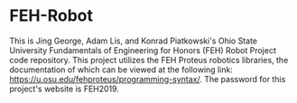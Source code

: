 # FEH-Robot
This is Jing George, Adam Lis, and Konrad Piatkowski's Ohio State University Fundamentals of Engineering for Honors (FEH) Robot Project code repository. This project utilizes the FEH Proteus robotics libraries, the documentation of which can be viewed at the following link: https://u.osu.edu/fehproteus/programming-syntax/.
The password for this project's website is FEH2019.
